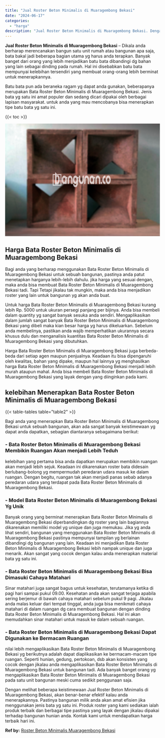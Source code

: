 ```yaml
---
title: "Jual Roster Beton Minimalis di Muaragembong Bekasi"
date: "2024-06-17"
categories: 
  - "harga"
description: "Jual Roster Beton Minimalis di Muaragembong Bekasi. Dengan melihat beberapa keistimewaan Jual Roster Beton Minimalis di Muaragembong Bekasi, akan benar-benar..."
---
```


**Jual Roster Beton Minimalis di Muaragembong Bekasi** – Dikala anda berharap merencanakan bangun satu unit rumah atau bangunan apa saja, bata bakal jadi beberapa bagian utama yg harus anda terapkan. Banyak banget dari orang yang lebih menjadikan batu bata dibandingi dg bahan yang lain sebagai dinding pada rumah. Hal ini disebabkan batu bata mempunyai kelebihan tersendiri yang membuat orang-orang lebih berminat untuk menerapkannya.

Batu bata pun ada beraneka ragam yg dapat anda gunakan, beberapanya merupakan Bata Roster Beton Minimalis di Muaragembong Bekasi. Jenis bata yg satu ini amat populer dan sedang dicari dipakai oleh berbagai lapisan masyarakat. untuk anda yang mau mencobanya bisa menerapkan tipe batu bata yg satu ini.

{{< toc >}}

![Jual Roster Beton Minimalis di Muaragembong Bekasi](/images/bata-roster-minimalis-34.png)

## Harga Bata Roster Beton Minimalis di Muaragembong Bekasi

Bagi anda yang berharap menggunakan Bata Roster Beton Minimalis di Muaragembong Bekasi untuk sebuah bangunan, pastinya anda patut menetapkan harganya lebih-lebih dahulu. jika harga yang sesuai dengan, maka anda bisa membuat Bata Roster Beton Minimalis di Muaragembong Bekasi tadi. Tapi Tetapi jikalau tak mungkin, maka anda bisa menjadikan roster yang lain untuk bangunan yg akan anda buat.

Untuk harga Bata Roster Beton Minimalis di Muaragembong Bekasi kurang lebih Rp. 5000 untuk ukuran persegi panjang per bijinya. Anda bisa membeli dalam quantity yg sangat banyak sesuka anda sendiri. Mengaplikasikan dalam jumlah sangat banyak Bata Roster Beton Minimalis di Muaragembong Bekasi yang dibeli maka kian besar harga yg harus dikeluarkan. Sebelum anda membelinya, pastikan anda wajib memperhatikan ukurannya secara khusus dulu dan menganalisis kuantitas Bata Roster Beton Minimalis di Muaragembong Bekasi yang dibutuhkan.

Harga Bata Roster Beton Minimalis di Muaragembong Bekasi juga berbeda-beda dari setiap agen maupun penjualnya. Keadaan itu bisa dipengaruhi oleh kwalitas, bahan yang dipake, maupun hal lainnya yg menghasilkan harga Bata Roster Beton Minimalis di Muaragembong Bekasi menjadi lebih murah ataupun mahal. Anda bisa membeli Bata Roster Beton Minimalis di Muaragembong Bekasi yang layak dengan yang diinginkan pada kami.

## kelebihan Menerapkan Bata Roster Beton Minimalis di Muaragembong Bekasi

{{< table-tables table="table2" >}}

Bagi anda yang menerapkan Bata Roster Beton Minimalis di Muaragembong Bekasi untuk sebuah bangunan, akan ada sangat banyak keistimewaan yg dapat anda dapatkan, sebagian diantaranya sebagaimana berikut:

### \- Bata Roster Beton Minimalis di Muaragembong Bekasi Membikin Ruangan Akan menjadi Lebih Teduh

kelebihan yang pertama bisa anda dapatkan merupakan membikin ruangan akan menjadi lebih sejuk. Keadaan ini dikarenakan roster bata didesain berlubang-bolong yg mempermudah peredaran udara masuk ke dalam ruangan. Dengan begitu, ruangan tak akan menjadi panas sebab adanya peredaran udara yang terdapat pada Bata Roster Beton Minimalis di Muaragembong Bekasi.

### \- Model Bata Roster Beton Minimalis di Muaragembong Bekasi Yg Unik

Banyak orang yang berminat menerapkan Bata Roster Beton Minimalis di Muaragembong Bekasi diperbandingkan dg roster yang lain bagiannya dikarenakan memiliki model yg unique dan juga memukau. Jika yg anda lihat sendiri, bangunan yang menggunakan Bata Roster Beton Minimalis di Muaragembong Bekasi pastinya mempunyai tampilan yg berlainan dibandingi dg bangunan yang lain. Keadaan ini menjadikan Bata Roster Beton Minimalis di Muaragembong Bekasi lebih nampak unique dan juga menarik. Akan sangat yang cocok dengan kalau anda menerapkan material bata yg satu ini.

### \- Bata Roster Beton Minimalis di Muaragembong Bekasi Bisa Dimasuki Cahaya Matahari

Sinar matahari juga sangat bagus untuk kesehatan, terutamanya ketika di pagi hari sampai pukul 09.00. Kesehatan anda akan sangat terjaga apabila sering berjemur di bawah cahaya matahari sebelum pukul 9 pagi. Jikalau anda malas keluar dari tempat tinggal, anda juga bisa menikmati cahaya matahari di dalam ruangan dg cara membuat bangunan dengan dinding Bata Roster Beton Minimalis di Muaragembong Bekasi. Hal ini akan memudahkan sinar matahari untuk masuk ke dalam sebuah ruangan.

### \- Bata Roster Beton Minimalis di Muaragembong Bekasi Dapat Digunakan ke Bermacam Ruangan

nilai lebih mengaplikasikan Bata Roster Beton Minimalis di Muaragembong Bekasi yg berikutnya adalah dapat diaplikasikan ke bermacam-macam tipe ruangan. Seperti hunian, gedung, pertokoan, dsb akan konsisten yang cocok dengan jikalau anda mengaplikasikan Bata Roster Beton Minimalis di Muaragembong Bekasi untuk bangunan tadi. Ada banyak banget orang yg mengaplikasikan Bata Roster Beton Minimalis di Muaragembong Bekasi pada satu unit bangunan meski cuma sedikit penggunaan saja.

Dengan melihat beberapa keistimewaan Jual Roster Beton Minimalis di Muaragembong Bekasi, akan benar-benar efektif kalau anda menerapkannya. Pastinya bangunan milik anda akan amat efisien jika menggunakan jenis bata yg satu ini. Produk roster yang kami sediakan ialah produk terbaik dan berbagai tipe pastinya yang layak dengan jikalau dipakai terhadap bangunan hunian anda. Kontak kami untuk mendapatkan harga terbaik hari ini.

**Ref by:** [Roster Beton Minimalis Muaragembong Bekasi](https://id.wikipedia.org/wiki/Roster)
